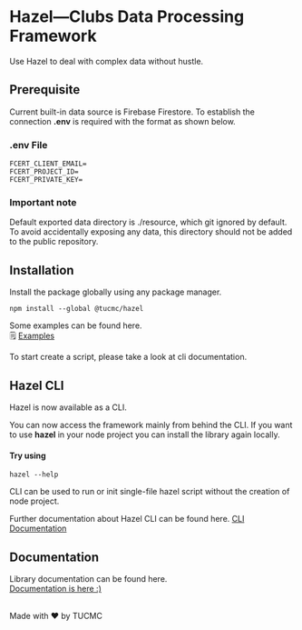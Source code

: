 # Hazel—Clubs Data Processing Framework

Use Hazel to deal with complex data without hustle.

## Prerequisite
<p>
Current built-in data source is Firebase Firestore. To establish the connection <b>.env</b> is required with the format as shown below.
</p>

### .env File

```dotenv
FCERT_CLIENT_EMAIL=
FCERT_PROJECT_ID=
FCERT_PRIVATE_KEY=
```

### Important note
<p>
Default exported data directory is ./resource, which git ignored by default. To avoid accidentally exposing any data, this directory should not be added to the public repository.
</p>

## Installation
Install the package globally using any package manager.
```shell
npm install --global @tucmc/hazel
```
Some examples can be found here.<br/>
🗒️ [Examples](src/examples)<br/>

To start create a script, please take a look at cli documentation.

## Hazel CLI
Hazel is now available as a CLI.<br/>

You can now access the framework mainly from behind the CLI. 
If you want to use **hazel** in your node project you can install the library again locally.
#### Try using
```shell
hazel --help
```
CLI can be used to run or init single-file hazel script without the creation of node project.

Further documentation about Hazel CLI can be found here. [CLI Documentation](docs/cli/index.md)
## Documentation
Library documentation can be found here.<br/>
<a href="https://htmlpreview.github.io/?https://raw.githubusercontent.com/triamudomcmc/hazel/main/docs/lib/modules.html">Documentation is here :)</a>

<br/>
Made with ♥ by TUCMC

